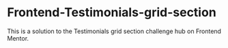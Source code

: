 # Frontend-Testimonials-grid-section
This is a solution to the Testimonials grid section challenge hub on Frontend Mentor.
